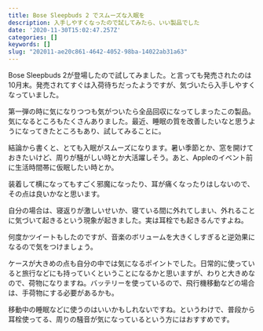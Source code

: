 ```yaml
---
title: Bose Sleepbuds 2 でスムーズな入眠を
description: 入手しやすくなったので試してみたら、いい製品でした
date: '2020-11-30T15:02:47.257Z'
categories: []
keywords: []
slug: "202011-ae20c861-4642-4052-98ba-14022ab31a63"
---
```

Bose Sleepbuds 2が登場したので試してみました。と言っても発売されたのは10月末。発売されてすぐは入荷待ちだったようですが、気づいたら入手しやすくなっていました。

第一弾の時に気になりつつも気がついたら全品回収になってしまったこの製品。気になるところもたくさんありました。最近、睡眠の質を改善したいなと思うようになってきたところもあり、試してみることに。

結論から書くと、とても入眠がスムーズになります。暑い季節とか、窓を開けておきたいけど、周りが騒がしい時とか大活躍しそう。あと、Appleのイベント前に生活時間帯に仮眠したい時とか。

装着して横になってもすごく邪魔になったり、耳が痛くなったりはしないので、その点は良いかなと思います。

自分の場合は、寝返りが激しいせいか、寝ている間に外れてしまい、外れることに気づいて起きるという現象が起きました。実は耳栓でも起きるんですよね。

何度かツイートもしたのですが、音楽のボリュームを大きくしすぎると逆効果になるので気をつけましょう。

ケースが大きめの点も自分の中では気になるポイントでした。日常的に使っていると旅行などにも持っていくということになるかと思いますが、わりと大きめなので、荷物になりますね。バッテリーを使っているので、飛行機移動などの場合は、手荷物にする必要があるかも。

移動中の睡眠などに使うのはいいかもしれないですね。というわけで、普段から耳栓使ってる、周りの騒音が気になっているという方にはおすすめです。